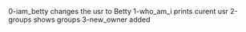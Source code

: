 0-iam_betty changes the usr to Betty
1-who_am_i prints curent usr
2-groups shows groups
3-new_owner added
